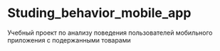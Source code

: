 # Studing_behavior_mobile_app
Учебный проект по анализу поведения пользователей мобильного приложения с подержанными товарами
